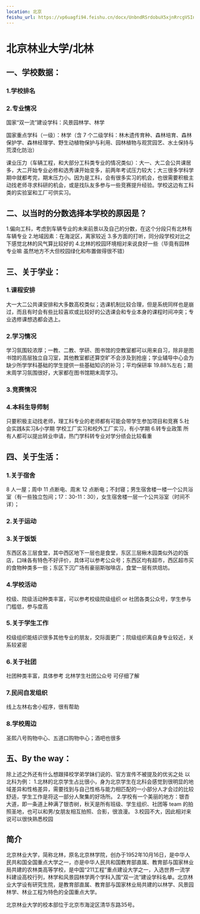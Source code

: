 ```yaml
---
location: 北京
feishu_url: https://vp6uagfi94.feishu.cn/docx/UnbndRSrdobuX5xjnRrcgVSIn13
---
```


# 北京林业大学/北林

## 一、学校数据：

### 1.学校排名

### 2.专业情况

国家“双一流”建设学科：风景园林学、林学

国家重点学科（一级）：林学（含 7 个二级学科：林木遗传育种、森林培育、森林保护学、森林经理学、野生动植物保护与利用、园林植物与观赏园艺、水土保持与荒漠化防治）

课业压力（车辆工程，和大部分工科类专业的情况类似）：大一、大二会公共课居多，大二开始专业必修和选秀课开始变多，前两年考试压力较大；大三很多学科学期中就都考完，期末压力小。因为是工科，会有很多实习的机会，也很需要积极主动找老师寻求科研的机会，或是找队友多参与一些竞赛提升经验。学校这边有工科类的实验室和工厂可供实习。

## 二、以当时的分数选择本学校的原因是？

1.偏向工科，考虑到车辆专业的未来前景以及自己的分数，在这个分段只有北林有车辆专业 2.地域因素：在海淀区，离家较近 3.多方面的打听，同分段学校对比之下感觉北林的风气算比较好的 4.北林的校园环境相对来说良好一些（毕竟有园林专业嘛 虽然地方不大但校园绿化和布置做得很不错）

## 三、关于学业：

### 1.课程安排

大一大二公共课安排和大多数高校类似；选课机制比较合理，但是系统同样也是崩过，而且有时会有些比较喜欢或比较好的公选课会和专业本身的课程时间冲突；专业选修课想选都会选上。

### 2.学习情况

学习氛围较浓厚；一教、二教、学研、图书馆的空教室都可以用来自习，除非是图书馆的高层独立自习室，其他教室都还算空旷不会涉及到抢座；学业辅导中心会为缺少所学学科基础的学生提供一些基础知识的补习；平均保研率 19.88%左右；期末周学习氛围很好，大家都在图书馆期末周学习。

### 3.竞赛情况

### 4.本科生导师制

只要积极主动找老师，理工科专业的老师都有可能会带学生参加项目和竞赛 5.社会实践&实习&小学期
学校工厂实习和校外工厂实习，有小学期 6.转专业政策
所有人都可以提出转业申请，热门学科转专业对学分绩会比较看重

## 四、关于生活：

### 1.关于宿舍

8 人一屋；周中 11 点断电、周末 12 点断电；不封寝；男生宿舍楼一楼一个公共浴室（有一些独立包间；17：30-11：30），女生宿舍楼一层一个公共浴室（时间不详）；

### 2.关于运动

### 3.关于饭饭

东西区各三层食堂，其中西区地下一层也是食堂，东区三层楸木园类似外边的饭店，口味各有特色不好评价，具体可以参考公众号；东西区均有超市，西区超市买的食物种类多一些；东区下沉广场有豪丽斯咖啡店，食堂一层有烘焙坊。

### 4.学校活动

校级、院级活动种类丰富，可以参考校级院级组织 or 社团各类公众号，学生参与门槛低，参与度高

### 5.关于学生工作

校级组织能结识很多其他专业的朋友，交际面更广；院级组织离自身专业较近，关系较紧密

### 6.关于社团

社团种类丰富，具体参考 北林学生社团公众号 可仔细了解

### 7.民间自发组织

线上左林右舍小程序，很有帮助

### 8.学校周边

圣熙八号购物中心、五道口购物中心；酒吧也很多

## 五、By the way：

除上述之外还有什么想跟择校学弟学妹们说的、官方宣传不被提及的优劣之处
以北科为例： 1.北林的北京学生占比很小，身为北京学生在北科会感觉到很明显的地域差异和性格差异，需要找到与自己性格与能力相匹配的一小部分人才会过的比较舒适，学生工作是将这一部分人聚集的好场所。 2.学校有一个美丽的地方：银杏大道，即一条道上种满了银杏树，秋天是所有班级、学生组织、社团等 team 的拍照圣地，也可以和男/女朋友相互拍照、合影，很浪漫。 3.校园不大，因此相对来说可以很快熟悉校园

## 简介

北京林业大学，简称北林，原名北京林学院，创办于1952年10月16日，是中华人民共和国全国重点大学之一，亦是中华人民共和国教育部直属、教育部与国家林业局共建的农林类高等学校，是中国“211工程”重点建设大学之一，入选世界一流学科建设高校行列，林学和风景园林学两个学科入围“双一流”建设学科名单。北京林业大学设有研究生院，是教育部直属、教育部与国家林业局共建的以林学、风景园林学、林业工程为特色的全国重点大学。

北京林业大学的校本部位于北京市海淀区清华东路35号。
